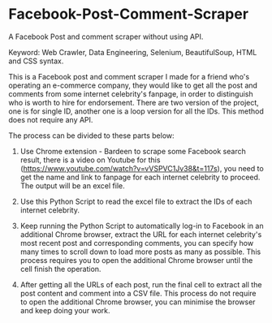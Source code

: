 # Facebook-Post-Comment-Scraper
A Facebook Post and comment scraper without using API.

Keyword: Web Crawler, Data Engineering, Selenium, BeautifulSoup, HTML and CSS syntax.   

This is a Facebook post and comment scraper I made for a friend who's operating an e-commerce company, they would like to get all the post and comments from some internet celebrity's fanpage, in order to distinguish who is worth to hire for endorsement.
There are two version of the project, one is for single ID, another one is a loop version for all the IDs. This method does not require any API.

The process can be divided to these parts below:
1. Use Chrome extension - Bardeen to scrape some Facebook search result, there is a video on Youtube for this (https://www.youtube.com/watch?v=vVSPVC1Jv38&t=117s), you need to get the name and link to fanpage for each internet celebrity to proceed. The output will be an excel file.

2. Use this Python Script to read the excel file to extract the IDs of each internet celebrity.

3. Keep running the Python Script to automatically log-in to Facebook in an additional Chrome browser, extract the URL for each internet celebrity's most recent post and corresponding comments, you can specify how many times to scroll down to load more posts as many as possible. This process requires you to open the additional Chrome browser until the cell finish the operation.

4. After getting all the URLs of each post, run the final cell to extract all the post content and comment into a CSV file. This process do not require to open the additional Chrome browser, you can minimise the browser and keep doing your work. 
